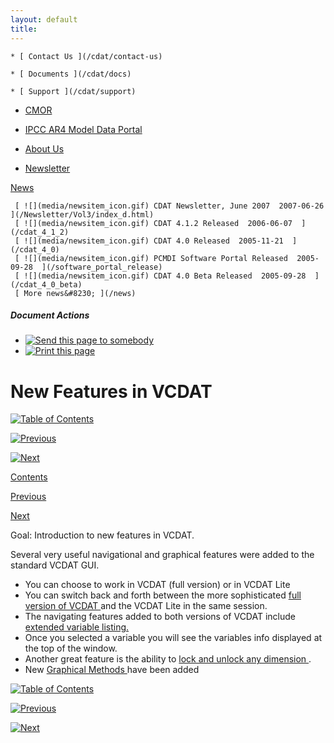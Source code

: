 ```yaml
---
layout: default
title: 
---
```


    * [ Contact Us ](/cdat/contact-us)

    * [ Documents ](/cdat/docs)

    * [ Support ](/cdat/support)

  * [ CMOR ](/cmor)

  * [ IPCC AR4 Model Data Portal ](/esg_data_portal)

  * [ About Us ](/about)

  * [ Newsletter ](/Newsletter)

[ News ](/news)

     [ ![](media/newsitem_icon.gif) CDAT Newsletter, June 2007  2007-06-26  ](/Newsletter/Vol3/index_d.html)
     [ ![](media/newsitem_icon.gif) CDAT 4.1.2 Released  2006-06-07  ](/cdat_4_1_2)
     [ ![](media/newsitem_icon.gif) CDAT 4.0 Released  2005-11-21  ](/cdat_4_0)
     [ ![](media/newsitem_icon.gif) PCMDI Software Portal Released  2005-09-28  ](/software_portal_release)
     [ ![](media/newsitem_icon.gif) CDAT 4.0 Beta Released  2005-09-28  ](/cdat_4_0_beta)
     [ More news&#8230; ](/news)

#####  Document Actions

  * [ ![Send this page to somebody](media/mail_icon.gif) ](/cdat/tutorials/vcdat-lite/new-features/sendto_form)
  * [ ![Print this page](media/print_icon.gif) ](/this.print\(\))

#  New Features in VCDAT

[ ![Table of Contents](media/arrow-up) ](/)

[ ![Previous](media/arrow-left) ](/changing-default)

[ ![Next](media/arrow-right) ](/variable-list)

[ Contents ](/)

[ Previous ](/changing-default)

[ Next ](/variable-list)

 Goal:  Introduction to new features in VCDAT. 

Several very useful navigational and graphical features were added to the
standard VCDAT GUI.

  * You can choose to work in VCDAT (full version) or in VCDAT Lite 
  * You can switch back and forth between the more sophisticated [ full version of VCDAT ](/to-full-version) and the VCDAT Lite in the same session. 
  * The navigating features added to both versions of VCDAT include [ extended variable listing.  ](/variable-list)
  * Once you selected a variable you will see the variables info displayed at the top of the window. 
  * Another great feature is the ability to [ lock and unlock any dimension  ](/locking-dims) . 
  * New [ Graphical Methods ](/graphical-methods) have been added   

[ ![Table of Contents](media/arrow-up) ](/)

[ ![Previous](media/arrow-left) ](/changing-default)

[ ![Next](media/arrow-right) ](/variable-list)
